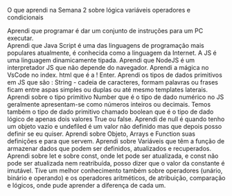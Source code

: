 O que aprendi na Semana 2 sobre lógica variáveis operadores e condicionais

Aprendi que programar é  dar um conjunto de instruções para um PC executar.  
Aprendi que Java Script é uma das linguagens de programação mais populares atualmente,  é  conhecida como a linguagem da Internet. A JS é  uma linguagem dinamicamente tipada. 
Aprendi que NodeJS é  um interpretador JS que não depende do navegador. 
Aprendi a mágica no VsCode no index. html que é  a ! Enter. 
Aprendi os tipos de dados primitivos em JS  que são : String - cadeia de caracteres,  formam palavras ou frases ficam entre aspas simples ou duplas ou até mesmo templates laterais. 
Aprendi sobre o tipo primitivo Number que é  o tipo de dado numérico no JS geralmente apresentam-se como números inteiros ou decimais. 
Temos também o tipo de dado primitivo chamado boolean que é  o tipo de dado lógico de apenas dois valores True ou false.
Aprendi de null é quando tenho um objeto vazio e undefiled é um valor não definido mas que depois posso definir se eu quiser.
Aprendi sobre Objeto, Arrays e Function suas definições e para que servem. 
Aprendi sobre Variáveis que têm a função de armazenar dados que podem ser definidos, atualizados e recuperados.
Aprendi sobre let e sobre const, onde let pode ser atualizada, e const não pode ser atualizada nem reatribuída, posso dizer que o valor da constante é imutável.
Tive um melhor conhecimento também sobre operadores (unário, binário e operando) e os operadores aritméticos, de atribuição, comparação e lógicos, onde pude aprender a diferença de cada um.  

